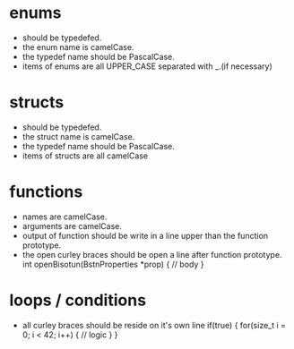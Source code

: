 # enums
- should be typedefed.
- the enum name is camelCase.
- the typedef name should be PascalCase.
- items of enums are all UPPER_CASE separated with _.(if necessary)

# structs
- should be typedefed.
- the struct name is camelCase.
- the typedef name should be PascalCase.
- items of structs are all camelCase

# functions
- names are camelCase.
- arguments are camelCase.
- output of function should be write in a line upper than the function prototype.
- the open curley braces should be open a line after function prototype.
  int
  openBisotun(BstnProperties *prop)
  {
    // body
  }

# loops / conditions
- all curley braces should be reside on it's own line
  if(true)
  {
    for(size_t i = 0; i < 42; i++)
    {
      // logic
    }
  }
